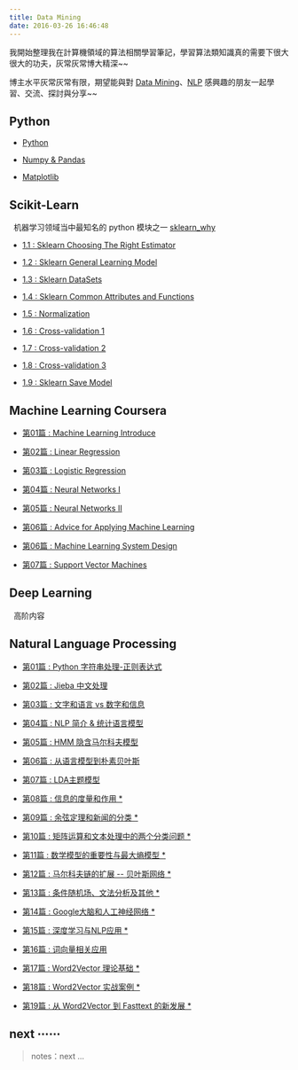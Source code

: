 ```yaml
---
title: Data Mining
date: 2016-03-26 16:46:48
---
```


我開始整理我在計算機領域的算法相關學習筆記，學習算法類知識真的需要下很大很大的功夫，灰常灰常博大精深~~

博主水平灰常灰常有限，期望能與對 [Data Mining](https://zh.wikipedia.org/zh-hans/数据挖掘)、[NLP](https://en.wikipedia.org/wiki/Natural_language_processing) 感興趣的朋友一起學習、交流、探討與分享~~

## Python

- [Python](/python_language)

- [Numpy & Pandas](/python_numpy_pandas)

- [Matplotlib](/python_matplotlib)

## Scikit-Learn

&nbsp;&nbsp;机器学习领域当中最知名的 python 模块之一 [sklearn_why][sklearn0] 

- [1.1 : Sklearn Choosing The Right Estimator][sklearn1]

- [1.2 : Sklearn General Learning Model][sklearn2]

- [1.3 : Sklearn DataSets][sklearn3]

- [1.4 : Sklearn Common Attributes and Functions][sklearn4]

- [1.5 : Normalization][sklearn5]

- [1.6 : Cross-validation 1][sklearn6]

- [1.7 : Cross-validation 2][sklearn7]

- [1.8 : Cross-validation 3][sklearn8]

- [1.9 : Sklearn Save Model][sklearn9]

[sklearn0]: /2018/01/03/py-sklearn-0-why/
[sklearn1]: /2018/01/03/py-sklearn-1-choosing-estimator/
[sklearn2]: /2018/01/05/py-sklearn-2-general-learning-model/
[sklearn3]: /2018/01/03/py-sklearn-3-database/
[sklearn4]: /2018/01/05/py-sklearn-4-common-attributes/
[sklearn5]: /2018/01/06/py-sklearn-5-normalization/
[sklearn6]: /2018/01/08/py-sklearn-6-cross-validation-1/
[sklearn7]: /2018/01/09/py-sklearn-6-cross-validation-2/
[sklearn8]: /2018/01/09/py-sklearn-6-cross-validation-3/
[sklearn9]: /2018/01/10/py-sklearn-7-save-model/

## Machine Learning Coursera

- [第01篇 : Machine Learning Introduce][1]

- [第02篇 : Linear Regression][2]

- [第03篇 : Logistic Regression][3]

- [第04篇 : Neural Networks I][4]

- [第05篇 : Neural Networks II][5]

- [第06篇 : Advice for Applying Machine Learning][6-1]

- [第06篇 : Machine Learning System Design][6-2]

- [第07篇 : Support Vector Machines][7]

[1]: /2016/09/20/ml-coursera-ng-w1-01-introduce/
[2]: /2016/10/08/ml-coursera-ng-w2-01-Linear-Regression/
[3]: /2016/10/24/ml-coursera-ng-w3-LR/
[4]: /2017/02/07/ml-coursera-ng-w4-NN-02/
[5]: /2017/02/13/ml-coursera-ng-w4-NN-03/
[6-1]: /2017/05/24/ml-coursera-ng-w6-Advice-for-Applying-Machine-Learning/
[6-2]: /2017/05/29/ml-coursera-ng-w6-Machine-Learning-System-Design/
[7]: /2017/10/13/ml-coursera-ng-w7-svm/

## Deep Learning

&nbsp;&nbsp;高阶内容

## Natural Language Processing

- [第01篇 : Python 字符串处理-正则表达式][n1]  

- [第02篇 : Jieba 中文处理][n2]

- [第03篇 : 文字和语言 vs 数字和信息][m1]  

- [第04篇 : NLP 简介 & 统计语言模型][m2]

- [第05篇 : HMM 隐含马尔科夫模型][m3]

- [第06篇 : 从语言模型到朴素贝叶斯][n3]

- [第07篇 : LDA主题模型][n4]

- [第08篇 : 信息的度量和作用 *][0]

- [第09篇 : 余弦定理和新闻的分类 *][0]

- [第10篇 : 矩阵运算和文本处理中的两个分类问题 *][0]

- [第11篇 : 数学模型的重要性与最大熵模型 *][0]

- [第12篇 : 马尔科夫链的扩展 -- 贝叶斯网络 *][0]

- [第13篇 : 条件随机场、文法分析及其他 *][0]

- [第14篇 : Google大脑和人工神经网络 *][0]

- [第15篇 : 深度学习与NLP应用 *][0]

- [第16篇 : 词向量相关应用][n8]

- [第17篇 : Word2Vector 理论基础 *][0]

- [第18篇 : Word2Vector 实战案例 *][0]

- [第19篇 : 从 Word2Vector 到 Fasttext 的新发展 *][0]

[m1]: /2017/11/08/nlp-pre-word-language-number-info-history/
[m2]: /2017/11/13/nlp-pre-statistics-language-model/
[m3]: /2017/11/14/nlp-pre-hidden-markov-model/

[0]: /nlp

[n1]: /2017/07/30/nlp-01-string-operation-re/
[n2]: /2017/07/29/nlp-01-jieba/
[n3]: /2017/08/10/nlp-bayes-1/
[n4]: /2017/09/22/nlp-LDA/
[n8]: /2017/07/12/nlp-word-vector-basic/

[f1]: http://www.52nlp.cn/

## next ⋯⋯

> notes：next ...
